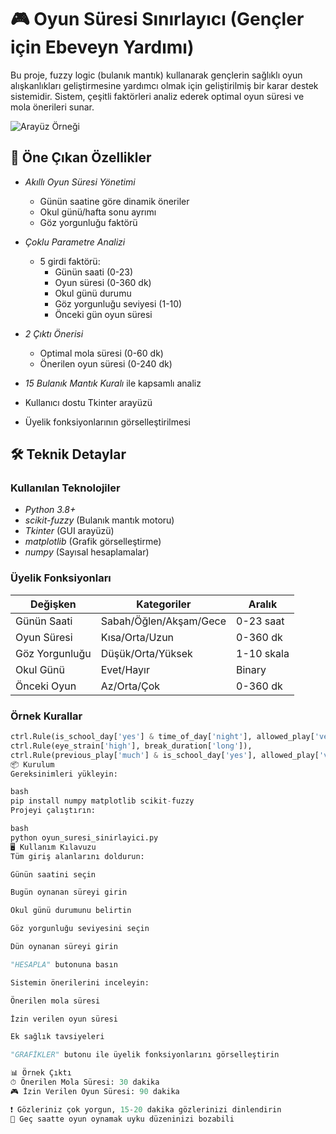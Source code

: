 # 🎮 Oyun Süresi Sınırlayıcı (Gençler için Ebeveyn Yardımı)

Bu proje, fuzzy logic (bulanık mantık) kullanarak gençlerin sağlıklı oyun alışkanlıkları geliştirmesine yardımcı olmak için geliştirilmiş bir karar destek sistemidir. Sistem, çeşitli faktörleri analiz ederek optimal oyun süresi ve mola önerileri sunar.

![Arayüz Örneği](assets/interface_screenshot.png) <!-- Ekran görüntüsü eklenecek -->

## 🌟 Öne Çıkan Özellikler

- *Akıllı Oyun Süresi Yönetimi*
  - Günün saatine göre dinamik öneriler
  - Okul günü/hafta sonu ayrımı
  - Göz yorgunluğu faktörü

- *Çoklu Parametre Analizi*
  - 5 girdi faktörü: 
    - Günün saati (0-23)
    - Oyun süresi (0-360 dk)
    - Okul günü durumu
    - Göz yorgunluğu seviyesi (1-10)
    - Önceki gün oyun süresi
  
- *2 Çıktı Önerisi*
  - Optimal mola süresi (0-60 dk)
  - Önerilen oyun süresi (0-240 dk)

- *15 Bulanık Mantık Kuralı* ile kapsamlı analiz
- Kullanıcı dostu Tkinter arayüzü
- Üyelik fonksiyonlarının görselleştirilmesi

## 🛠 Teknik Detaylar

### Kullanılan Teknolojiler
- *Python 3.8+*
- *scikit-fuzzy* (Bulanık mantık motoru)
- *Tkinter* (GUI arayüzü)
- *matplotlib* (Grafik görselleştirme)
- *numpy* (Sayısal hesaplamalar)

### Üyelik Fonksiyonları
| Değişken        | Kategoriler                     | Aralık       |
|-----------------|---------------------------------|-------------|
| Günün Saati     | Sabah/Öğlen/Akşam/Gece         | 0-23 saat   |
| Oyun Süresi     | Kısa/Orta/Uzun                 | 0-360 dk    |
| Göz Yorgunluğu  | Düşük/Orta/Yüksek              | 1-10 skala  |
| Okul Günü       | Evet/Hayır                     | Binary      |
| Önceki Oyun     | Az/Orta/Çok                    | 0-360 dk    |

### Örnek Kurallar
```python
ctrl.Rule(is_school_day['yes'] & time_of_day['night'], allowed_play['very_short']),
ctrl.Rule(eye_strain['high'], break_duration['long']),
ctrl.Rule(previous_play['much'] & is_school_day['yes'], allowed_play['very_short'])
📦 Kurulum
Gereksinimleri yükleyin:

bash
pip install numpy matplotlib scikit-fuzzy
Projeyi çalıştırın:

bash
python oyun_suresi_sinirlayici.py
🖥 Kullanım Kılavuzu
Tüm giriş alanlarını doldurun:

Günün saatini seçin

Bugün oynanan süreyi girin

Okul günü durumunu belirtin

Göz yorgunluğu seviyesini seçin

Dün oynanan süreyi girin

"HESAPLA" butonuna basın

Sistemin önerilerini inceleyin:

Önerilen mola süresi

İzin verilen oyun süresi

Ek sağlık tavsiyeleri

"GRAFİKLER" butonu ile üyelik fonksiyonlarını görselleştirin

📊 Örnek Çıktı
⏱ Önerilen Mola Süresi: 30 dakika
🎮 İzin Verilen Oyun Süresi: 90 dakika

❗ Gözleriniz çok yorgun, 15-20 dakika gözlerinizi dinlendirin
🌙 Geç saatte oyun oynamak uyku düzeninizi bozabili

